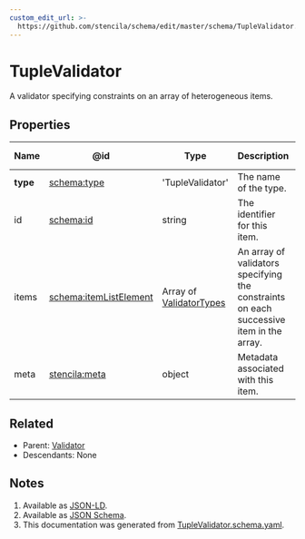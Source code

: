 ```yaml
---
custom_edit_url: >-
  https://github.com/stencila/schema/edit/master/schema/TupleValidator.schema.yaml
---
```


# TupleValidator

A validator specifying constraints on an array of heterogeneous items.

## Properties

| Name     | @id                                                          | Type                                                 | Description                                                                             | Inherited from                              |
| -------- | ------------------------------------------------------------ | ---------------------------------------------------- | --------------------------------------------------------------------------------------- | ------------------------------------------- |
| **type** | [schema:type](https://schema.org/type)                       | 'TupleValidator'                                     | The name of the type.                                                                   | [Entity](../other/Entity.md)                |
| id       | [schema:id](https://schema.org/id)                           | string                                               | The identifier for this item.                                                           | [Entity](../other/Entity.md)                |
| items    | [schema:itemListElement](https://schema.org/itemListElement) | Array of [ValidatorTypes](../data/ValidatorTypes.md) | An array of validators specifying the constraints on each successive item in the array. | [TupleValidator](../data/TupleValidator.md) |
| meta     | [stencila:meta](https://schema.stenci.la/meta.jsonld)        | object                                               | Metadata associated with this item.                                                     | [Entity](../other/Entity.md)                |

## Related

-   Parent: [Validator](../data/Validator.md)
-   Descendants: None

## Notes

1.  Available as [JSON-LD](https://schema.stenci.la/TupleValidator.jsonld).
2.  Available as [JSON Schema](https://schema.stenci.la/v1/TupleValidator.schema.json).
3.  This documentation was generated from [TupleValidator.schema.yaml](https://github.com/stencila/schema/blob/master/schema/TupleValidator.schema.yaml).
